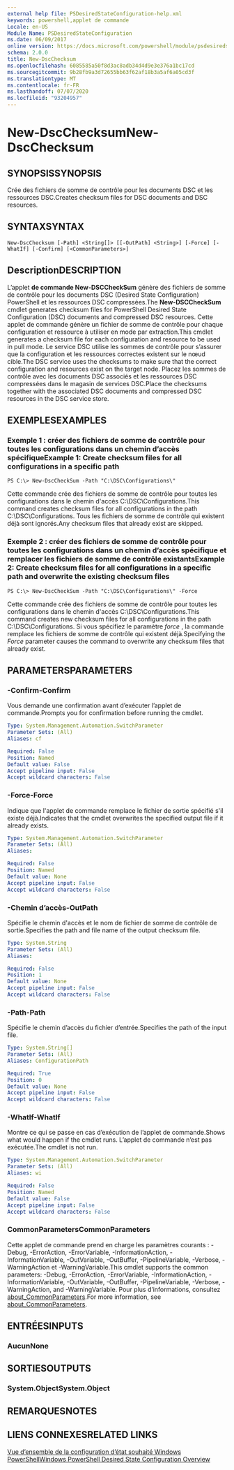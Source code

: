 ```yaml
---
external help file: PSDesiredStateConfiguration-help.xml
keywords: powershell,applet de commande
Locale: en-US
Module Name: PSDesiredStateConfiguration
ms.date: 06/09/2017
online version: https://docs.microsoft.com/powershell/module/psdesiredstateconfiguration/new-dscchecksum?view=powershell-7.1&WT.mc_id=ps-gethelp
schema: 2.0.0
title: New-DscChecksum
ms.openlocfilehash: 6085585a50f8d3ac8adb34d4d9e3e376a1bc17cd
ms.sourcegitcommit: 9b28fb9a3d72655bb63f62af18b3a5af6a05cd3f
ms.translationtype: MT
ms.contentlocale: fr-FR
ms.lasthandoff: 07/07/2020
ms.locfileid: "93204957"
---
```

# <span data-ttu-id="a00c7-103">New-DscChecksum</span><span class="sxs-lookup"><span data-stu-id="a00c7-103">New-DscChecksum</span></span>

## <span data-ttu-id="a00c7-104">SYNOPSIS</span><span class="sxs-lookup"><span data-stu-id="a00c7-104">SYNOPSIS</span></span>
<span data-ttu-id="a00c7-105">Crée des fichiers de somme de contrôle pour les documents DSC et les ressources DSC.</span><span class="sxs-lookup"><span data-stu-id="a00c7-105">Creates checksum files for DSC documents and DSC resources.</span></span>

## <span data-ttu-id="a00c7-106">SYNTAX</span><span class="sxs-lookup"><span data-stu-id="a00c7-106">SYNTAX</span></span>

```
New-DscChecksum [-Path] <String[]> [[-OutPath] <String>] [-Force] [-WhatIf] [-Confirm] [<CommonParameters>]
```

## <span data-ttu-id="a00c7-107">Description</span><span class="sxs-lookup"><span data-stu-id="a00c7-107">DESCRIPTION</span></span>

<span data-ttu-id="a00c7-108">L’applet **de commande New-DSCCheckSum** génère des fichiers de somme de contrôle pour les documents DSC (Desired State Configuration) PowerShell et les ressources DSC compressées.</span><span class="sxs-lookup"><span data-stu-id="a00c7-108">The **New-DSCCheckSum** cmdlet generates checksum files for PowerShell Desired State Configuration (DSC) documents and compressed DSC resources.</span></span>
<span data-ttu-id="a00c7-109">Cette applet de commande génère un fichier de somme de contrôle pour chaque configuration et ressource à utiliser en mode par extraction.</span><span class="sxs-lookup"><span data-stu-id="a00c7-109">This cmdlet generates a checksum file for each configuration and resource to be used in pull mode.</span></span>
<span data-ttu-id="a00c7-110">Le service DSC utilise les sommes de contrôle pour s’assurer que la configuration et les ressources correctes existent sur le nœud cible.</span><span class="sxs-lookup"><span data-stu-id="a00c7-110">The DSC service uses the checksums to make sure that the correct configuration and resources exist on the target node.</span></span>
<span data-ttu-id="a00c7-111">Placez les sommes de contrôle avec les documents DSC associés et les ressources DSC compressées dans le magasin de services DSC.</span><span class="sxs-lookup"><span data-stu-id="a00c7-111">Place the checksums together with the associated DSC documents and compressed DSC resources in the DSC service store.</span></span>

## <span data-ttu-id="a00c7-112">EXEMPLES</span><span class="sxs-lookup"><span data-stu-id="a00c7-112">EXAMPLES</span></span>

### <span data-ttu-id="a00c7-113">Exemple 1 : créer des fichiers de somme de contrôle pour toutes les configurations dans un chemin d’accès spécifique</span><span class="sxs-lookup"><span data-stu-id="a00c7-113">Example 1: Create checksum files for all configurations in a specific path</span></span>

```
PS C:\> New-DscCheckSum -Path "C:\DSC\Configurations\"
```

<span data-ttu-id="a00c7-114">Cette commande crée des fichiers de somme de contrôle pour toutes les configurations dans le chemin d'accès C:\DSC\Configurations.</span><span class="sxs-lookup"><span data-stu-id="a00c7-114">This command creates checksum files for all configurations in the path C:\DSC\Configurations.</span></span>
<span data-ttu-id="a00c7-115">Tous les fichiers de somme de contrôle qui existent déjà sont ignorés.</span><span class="sxs-lookup"><span data-stu-id="a00c7-115">Any checksum files that already exist are skipped.</span></span>

### <span data-ttu-id="a00c7-116">Exemple 2 : créer des fichiers de somme de contrôle pour toutes les configurations dans un chemin d’accès spécifique et remplacer les fichiers de somme de contrôle existants</span><span class="sxs-lookup"><span data-stu-id="a00c7-116">Example 2: Create checksum files for all configurations in a specific path and overwrite the existing checksum files</span></span>

```
PS C:\> New-DscCheckSum -Path "C:\DSC\Configurations\" -Force
```

<span data-ttu-id="a00c7-117">Cette commande crée des fichiers de somme de contrôle pour toutes les configurations dans le chemin d'accès C:\DSC\Configurations.</span><span class="sxs-lookup"><span data-stu-id="a00c7-117">This command creates new checksum files for all configurations in the path C:\DSC\Configurations.</span></span>
<span data-ttu-id="a00c7-118">Si vous spécifiez le paramètre *force* , la commande remplace les fichiers de somme de contrôle qui existent déjà.</span><span class="sxs-lookup"><span data-stu-id="a00c7-118">Specifying the *Force* parameter causes the command to overwrite any checksum files that already exist.</span></span>

## <span data-ttu-id="a00c7-119">PARAMETERS</span><span class="sxs-lookup"><span data-stu-id="a00c7-119">PARAMETERS</span></span>

### <span data-ttu-id="a00c7-120">-Confirm</span><span class="sxs-lookup"><span data-stu-id="a00c7-120">-Confirm</span></span>

<span data-ttu-id="a00c7-121">Vous demande une confirmation avant d’exécuter l’applet de commande.</span><span class="sxs-lookup"><span data-stu-id="a00c7-121">Prompts you for confirmation before running the cmdlet.</span></span>

```yaml
Type: System.Management.Automation.SwitchParameter
Parameter Sets: (All)
Aliases: cf

Required: False
Position: Named
Default value: False
Accept pipeline input: False
Accept wildcard characters: False
```

### <span data-ttu-id="a00c7-122">-Force</span><span class="sxs-lookup"><span data-stu-id="a00c7-122">-Force</span></span>

<span data-ttu-id="a00c7-123">Indique que l'applet de commande remplace le fichier de sortie spécifié s'il existe déjà.</span><span class="sxs-lookup"><span data-stu-id="a00c7-123">Indicates that the cmdlet overwrites the specified output file if it already exists.</span></span>

```yaml
Type: System.Management.Automation.SwitchParameter
Parameter Sets: (All)
Aliases:

Required: False
Position: Named
Default value: None
Accept pipeline input: False
Accept wildcard characters: False
```

### <span data-ttu-id="a00c7-124">-Chemin d’accès</span><span class="sxs-lookup"><span data-stu-id="a00c7-124">-OutPath</span></span>

<span data-ttu-id="a00c7-125">Spécifie le chemin d'accès et le nom de fichier de somme de contrôle de sortie.</span><span class="sxs-lookup"><span data-stu-id="a00c7-125">Specifies the path and file name of the output checksum file.</span></span>

```yaml
Type: System.String
Parameter Sets: (All)
Aliases:

Required: False
Position: 1
Default value: None
Accept pipeline input: False
Accept wildcard characters: False
```

### <span data-ttu-id="a00c7-126">-Path</span><span class="sxs-lookup"><span data-stu-id="a00c7-126">-Path</span></span>

<span data-ttu-id="a00c7-127">Spécifie le chemin d’accès du fichier d’entrée.</span><span class="sxs-lookup"><span data-stu-id="a00c7-127">Specifies the path of the input file.</span></span>

```yaml
Type: System.String[]
Parameter Sets: (All)
Aliases: ConfigurationPath

Required: True
Position: 0
Default value: None
Accept pipeline input: False
Accept wildcard characters: False
```

### <span data-ttu-id="a00c7-128">-WhatIf</span><span class="sxs-lookup"><span data-stu-id="a00c7-128">-WhatIf</span></span>

<span data-ttu-id="a00c7-129">Montre ce qui se passe en cas d’exécution de l’applet de commande.</span><span class="sxs-lookup"><span data-stu-id="a00c7-129">Shows what would happen if the cmdlet runs.</span></span>
<span data-ttu-id="a00c7-130">L’applet de commande n’est pas exécutée.</span><span class="sxs-lookup"><span data-stu-id="a00c7-130">The cmdlet is not run.</span></span>

```yaml
Type: System.Management.Automation.SwitchParameter
Parameter Sets: (All)
Aliases: wi

Required: False
Position: Named
Default value: False
Accept pipeline input: False
Accept wildcard characters: False
```

### <span data-ttu-id="a00c7-131">CommonParameters</span><span class="sxs-lookup"><span data-stu-id="a00c7-131">CommonParameters</span></span>

<span data-ttu-id="a00c7-132">Cette applet de commande prend en charge les paramètres courants : -Debug, -ErrorAction, -ErrorVariable, -InformationAction, -InformationVariable, -OutVariable, -OutBuffer, -PipelineVariable, -Verbose, -WarningAction et -WarningVariable.</span><span class="sxs-lookup"><span data-stu-id="a00c7-132">This cmdlet supports the common parameters: -Debug, -ErrorAction, -ErrorVariable, -InformationAction, -InformationVariable, -OutVariable, -OutBuffer, -PipelineVariable, -Verbose, -WarningAction, and -WarningVariable.</span></span> <span data-ttu-id="a00c7-133">Pour plus d’informations, consultez [about_CommonParameters](https://go.microsoft.com/fwlink/?LinkID=113216).</span><span class="sxs-lookup"><span data-stu-id="a00c7-133">For more information, see [about_CommonParameters](https://go.microsoft.com/fwlink/?LinkID=113216).</span></span>

## <span data-ttu-id="a00c7-134">ENTRÉES</span><span class="sxs-lookup"><span data-stu-id="a00c7-134">INPUTS</span></span>

### <span data-ttu-id="a00c7-135">Aucun</span><span class="sxs-lookup"><span data-stu-id="a00c7-135">None</span></span>

## <span data-ttu-id="a00c7-136">SORTIES</span><span class="sxs-lookup"><span data-stu-id="a00c7-136">OUTPUTS</span></span>

### <span data-ttu-id="a00c7-137">System.Object</span><span class="sxs-lookup"><span data-stu-id="a00c7-137">System.Object</span></span>

## <span data-ttu-id="a00c7-138">REMARQUES</span><span class="sxs-lookup"><span data-stu-id="a00c7-138">NOTES</span></span>

## <span data-ttu-id="a00c7-139">LIENS CONNEXES</span><span class="sxs-lookup"><span data-stu-id="a00c7-139">RELATED LINKS</span></span>

[<span data-ttu-id="a00c7-140">Vue d’ensemble de la configuration d’état souhaité Windows PowerShell</span><span class="sxs-lookup"><span data-stu-id="a00c7-140">Windows PowerShell Desired State Configuration Overview</span></span>](/powershell/scripting/dsc/overview/dscforengineers)

